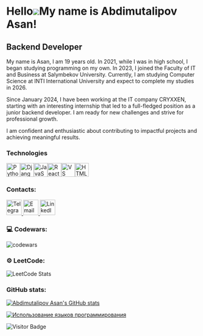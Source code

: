 Hello![](https://user-images.githubusercontent.com/18350557/176309783-0785949b-9127-417c-8b55-ab5a4333674e.gif)My name is Abdimutalipov Asan!
==========================================================================================================================================

Backend Developer
--------------------

My name is Asan, I am 19 years old. In 2021, while I was in high school, I began studying programming on my own. In 2023, I joined the Faculty of IT and Business at Salymbekov University. Currently, I am studying Computer Science at INTI International University and expect to complete my studies in 2026.

Since January 2024, I have been working at the IT company CRYXXEN, starting with an interesting internship that led to a full-fledged position as a junior backend developer. I am ready for new challenges and strive for professional growth.

I am confident and enthusiastic about contributing to impactful projects and achieving meaningful results.


### Technologies

<p align="left">
<img src="https://raw.githubusercontent.com/danielcranney/readme-generator/main/public/icons/skills/python-colored.svg" width="36" height="36" alt="Python" /><img src="https://raw.githubusercontent.com/danielcranney/readme-generator/main/public/icons/skills/django-colored.svg" width="36" height="36" alt="Django" /><a href="https://developer.mozilla.org/en-US/docs/Web/JavaScript" target="_blank" rel="noreferrer"><img src="https://raw.githubusercontent.com/danielcranney/readme-generator/main/public/icons/skills/javascript-colored.svg" width="36" height="36" alt="JavaScript" /></a></a><a href="https://reactjs.org/" target="_blank" rel="noreferrer"><img src="https://raw.githubusercontent.com/danielcranney/readme-generator/main/public/icons/skills/react-colored.svg" width="36" height="36" alt="React" /><a><a href="https://code.visualstudio.com/" target="_blank" rel="noreferrer"><img src="https://raw.githubusercontent.com/danielcranney/readme-generator/main/public/icons/skills/visualstudiocode.svg" width="36" height="36" alt="VS Code" /></a><a href="https://developer.mozilla.org/en-US/docs/Glossary/HTML5" target="_blank" rel="noreferrer"><img src="https://raw.githubusercontent.com/danielcranney/readme-generator/main/public/icons/skills/html5-colored.svg" width="36" height="36" alt="HTML5" /></a>
</p>


### Contacts:

  <div id="badges">
    <a href="https://t.me/Ajalzm" target="_blank">
      <img src="https://cdn-icons-png.flaticon.com/512/2111/2111646.png" width="40" height="40" alt="Telegram" />
    </a>
    <a href="mailto:asanabdi50@gmail.com">
      <img src="https://cdn-icons-png.flaticon.com/512/732/732200.png" width="40" height="40" alt="Email" style="cursor: pointer;" />
    </a>
    <a href="https://www.linkedin.com/in/asan-abdimutalipov-2663b1292/" target="_blank">
      <img src="https://cdn-icons-png.flaticon.com/512/174/174857.png" width="40" height="40" alt="LinkedIn" />
    </a>
  </div>

### 💻 Codewars:

![codewars](https://github.r2v.ch/codewars?user=Asan50&stroke=%23BB432C)

### ⚙️ LeetCode:

![LeetCode Stats](https://leetcard.jacoblin.cool/AsanAbdi?theme=dark&font=ABeeZee&ext=heatmap)

### GitHub stats:

<a href="https://github.com/AsanAbdi"><img src="https://github-readme-stats.vercel.app/api?username=AsanAbdi&show_icons=true&hide=&count_private=true&title_color=0891b2&text_color=ffffff&icon_color=0891b2&bg_color=1c1917&hide_border=true&show_icons=true" alt="Abdimutalipov Asan's GitHub stats" /></a>

<a href="https://github.com/AsanAbdi" align="left"><img src="https://github-readme-stats.vercel.app/api/top-langs/?username=AsanAbdi&langs_count=10&title_color=0891b2&text_color=ffffff&icon_color=0891b2&bg_color=1c1917&hide_border=true&locale=en&custom_title=Top%20%Languages" alt="Использование языков программирования" /></a>


![Visitor Badge](https://visitor-badge.laobi.icu/badge?page_id=AsanAbdi)

